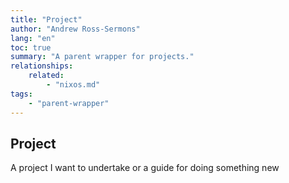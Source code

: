 ```yaml
---
title: "Project"
author: "Andrew Ross-Sermons"
lang: "en"
toc: true
summary: "A parent wrapper for projects."
relationships:
    related:
        - "nixos.md"
tags:
    - "parent-wrapper"
---
```

## Project
A project I want to undertake or a guide for doing something new
